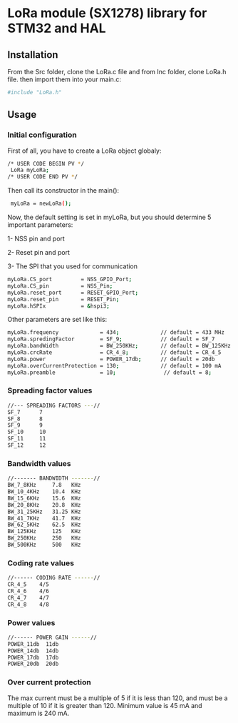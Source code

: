 # LoRa module (SX1278) library for STM32 and HAL

## Installation
From the Src folder, clone the LoRa.c file and from Inc folder, clone LoRa.h file.
then import them into your main.c:
```bash
#include "LoRa.h"
```
## Usage
### Initial configuration
First of all, you have to create a LoRa object globaly:
```bash
/* USER CODE BEGIN PV */
 LoRa myLoRa;
/* USER CODE END PV */
```
Then call its constructor in the main():
```bash
 myLoRa = newLoRa();
```
Now, the default setting is set in myLoRa, but you should determine 5 important parameters:

1- NSS pin and port

2- Reset pin and port

3- The SPI that you used for communication

```bash
myLoRa.CS_port         = NSS_GPIO_Port;
myLoRa.CS_pin          = NSS_Pin;
myLoRa.reset_port      = RESET_GPIO_Port;
myLoRa.reset_pin       = RESET_Pin;
myLoRa.hSPIx           = &hspi3;
```
Other parameters are set like this:
```bash
myLoRa.frequency             = 434;             // default = 433 MHz
myLoRa.spredingFactor        = SF_9;            // default = SF_7
myLoRa.bandWidth             = BW_250KHz;       // default = BW_125KHz
myLoRa.crcRate               = CR_4_8;          // default = CR_4_5
myLoRa.power                 = POWER_17db;      // default = 20db
myLoRa.overCurrentProtection = 130;             // default = 100 mA
myLoRa.preamble              = 10;               // default = 8;
```
### Spreading factor values
```bash
//--- SPREADING FACTORS ---//
SF_7      7
SF_8      8
SF_9      9
SF_10     10
SF_11     11
SF_12     12
```
### Bandwidth values
```bash
//------- BANDWIDTH -------//
BW_7_8KHz     7.8   KHz
BW_10_4KHz    10.4  KHz
BW_15_6KHz    15.6  KHz
BW_20_8KHz    20.8  KHz
BW_31_25KHz   31.25 KHz
BW_41_7KHz    41.7  KHz
BW_62_5KHz    62.5  KHz
BW_125KHz     125   KHz
BW_250KHz     250   KHz
BW_500KHz     500   KHz
```
### Coding rate values
```bash
//------ CODING RATE ------//
CR_4_5    4/5
CR_4_6    4/6
CR_4_7    4/7
CR_4_8    4/8
```
### Power values
```bash
//------ POWER GAIN ------//
POWER_11db  11db
POWER_14db  14db
POWER_17db  17db
POWER_20db  20db
```
### Over current protection
The max current must be a multiple of 5 if it is less than 120, and must be a multiple of 10 if it is greater than 120.
Minimum value is 45 mA and maximum is 240 mA.
